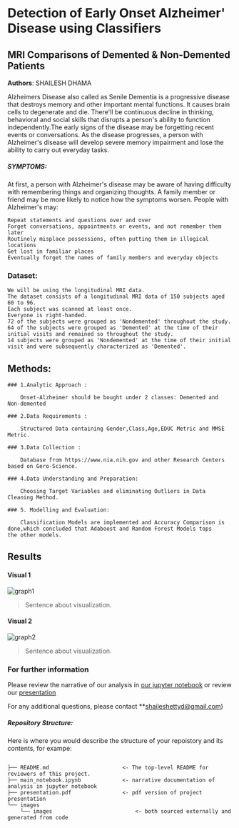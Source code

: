 # Detection of Early Onset Alzheimer' Disease using Classifiers
## MRI Comparisons of Demented &amp; Non-Demented Patients

**Authors**: SHAILESH DHAMA

Alzheimers Disease also called as Senile Dementia is a progressive disease that destroys memory and other important mental functions. It causes brain cells to degenerate and die. There'll be continuous decline in thinking, behavioral and social skills that disrupts a person's ability to function independently.The early signs of the disease may be forgetting recent events or conversations. As the disease progresses, a person with Alzheimer's disease will develop severe memory impairment and lose the ability to carry out everyday tasks.

##### SYMPTOMS:

At first, a person with Alzheimer's disease may be aware of having difficulty with remembering things and organizing thoughts. A family member or friend may be more likely to notice how the symptoms worsen. People with Alzheimer's may:

    Repeat statements and questions over and over
    Forget conversations, appointments or events, and not remember them later
    Routinely misplace possessions, often putting them in illogical locations
    Get lost in familiar places
    Eventually forget the names of family members and everyday objects
    
### Dataset:

    We will be using the longitudinal MRI data.
    The dataset consists of a longitudinal MRI data of 150 subjects aged 60 to 96.
    Each subject was scanned at least once.
    Everyone is right-handed.
    72 of the subjects were grouped as 'Nondemented' throughout the study.
    64 of the subjects were grouped as 'Demented' at the time of their initial visits and remained so throughout the study.
    14 subjects were grouped as 'Nondemented' at the time of their initial visit and were subsequently characterized as 'Demented'.
    
## Methods:

    ### 1.Analytic Approach :

        Onset-Alzheimer should be bought under 2 classes: Demented and Non-demented

    ### 2.Data Requirements :

        Structured Data containing Gender,Class,Age,EDUC Metric and MMSE Metric.

    ### 3.Data Collection :

        Database from https://www.nia.nih.gov and other Research Centers based on Gero-Science.

    ### 4.Data Understanding and Preparation:

        Choosing Target Variables and eliminating Outliers in Data Cleaning Method.

    ### 5. Modelling and Evaluation:

        Classification Models are implemented and Accuracy Comparison is done,which concluded that Adaboost and Random Forest Models tops        the other models.
        
## Results

#### Visual 1
![graph1](./images/visual1.png)
> Sentence about visualization.

#### Visual 2
![graph2](./images/visual2.png)
> Sentence about visualization.


### For further information
Please review the narrative of our analysis in [our jupyter notebook](./main_notebook.ipynb) or review our [presentation](./SampleProjectSlides.pdf)

For any additional questions, please contact **shaileshettyd@gmail.com)


##### Repository Structure:

Here is where you would describe the structure of your repoistory and its contents, for exampe:

```

├── README.md                       <- The top-level README for reviewers of this project.
├── main_notebook.ipynb             <- narrative documentation of analysis in jupyter notebook
├── presentation.pdf                <- pdf version of project presentation
└── images
    └── images                          <- both sourced externally and generated from code

```
